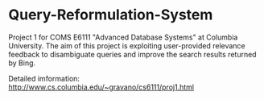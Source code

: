 # Query-Reformulation-System
Project 1 for COMS E6111 "Advanced Database Systems" at Columbia University. The aim of this project is exploiting user-provided
relevance feedback to disambiguate queries and improve the search results returned by Bing.

Detailed imformation: http://www.cs.columbia.edu/~gravano/cs6111/proj1.html
